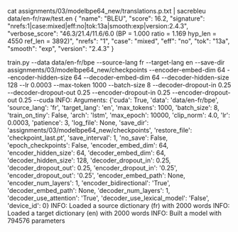 cat assignments/03/modelbpe64_new/translations.p.txt | sacrebleu data/en-fr/raw/test.en
{
 "name": "BLEU",
 "score": 16.2,
 "signature": "nrefs:1|case:mixed|eff:no|tok:13a|smooth:exp|version:2.4.3",
 "verbose_score": "46.3/21.4/11.6/6.0 (BP = 1.000 ratio = 1.169 hyp_len = 4550 ref_len = 3892)",
 "nrefs": "1",
 "case": "mixed",
 "eff": "no",
 "tok": "13a",
 "smooth": "exp",
 "version": "2.4.3"
}

 train.py --data data/en-fr/bpe --source-lang fr --target-lang en --save-dir assignments/03/modelbpe64_new/checkpoints --encoder-embed-dim 64 --encoder-hidden-size 64 --decoder-embed-dim 64 --decoder-hidden-size 128 --lr 0.0003 --max-token 1000 --batch-size 8 --decoder-dropout-in 0.25 --decoder-dropout-out 0.25 --encoder-dropout-in 0.25 --encoder-dropout-out 0.25 --cuda
INFO: Arguments: {'cuda': True, 'data': 'data/en-fr/bpe', 'source_lang': 'fr', 'target_lang': 'en', 'max_tokens': 1000, 'batch_size': 8, 'train_on_tiny': False, 'arch': 'lstm', 'max_epoch': 10000, 'clip_norm': 4.0, 'lr': 0.0003, 'patience': 3, 'log_file': None, 'save_dir': 'assignments/03/modelbpe64_new/checkpoints', 'restore_file': 'checkpoint_last.pt', 'save_interval': 1, 'no_save': False, 'epoch_checkpoints': False, 'encoder_embed_dim': 64, 'encoder_hidden_size': 64, 'decoder_embed_dim': 64, 'decoder_hidden_size': 128, 'decoder_dropout_in': 0.25, 'decoder_dropout_out': 0.25, 'encoder_dropout_in': '0.25', 'encoder_dropout_out': '0.25', 'encoder_embed_path': None, 'encoder_num_layers': 1, 'encoder_bidirectional': 'True', 'decoder_embed_path': None, 'decoder_num_layers': 1, 'decoder_use_attention': 'True', 'decoder_use_lexical_model': 'False', 'device_id': 0}
INFO: Loaded a source dictionary (fr) with 2000 words
INFO: Loaded a target dictionary (en) with 2000 words
INFO: Built a model with 794576 parameters

